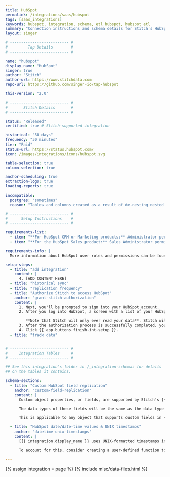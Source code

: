 ```yaml
---
title: HubSpot
permalink: /integrations/saas/hubspot
tags: [saas_integrations]
keywords: hubspot, integration, schema, etl hubspot, hubspot etl
summary: "Connection instructions and schema details for Stitch's HubSpot integration."
layout: singer

# -------------------------- #
#         Tap Details        #
# -------------------------- #

name: "hubspot"
display_name: "HubSpot"
singer: true
author: "Stitch"
author-url: https://www.stitchdata.com
repo-url: https://github.com/singer-io/tap-hubspot

this-version: "2.0"

# -------------------------- #
#       Stitch Details       #
# -------------------------- #

status: "Released"
certified: true # Stitch-supported integration

historical: "30 days"
frequency: "30 minutes"
tier: "Paid"
status-url: https://status.hubspot.com/
icon: /images/integrations/icons/hubspot.svg

table-selection: true
column-selection: true

anchor-scheduling: true
extraction-logs: true
loading-reports: true

incompatible:
  postgres: "sometimes"
  reason: "Tables and columns created as a result of de-nesting nested data may have names that exceed PostgreSQL's limit of 63 characters for tables and 59 characters for columns. PostgreSQL data warehouses will reject these tables and columns, meaning Stitch will be unable to load them."

# -------------------------- #
#      Setup Instructions    #
# -------------------------- #

requirements-list:
  - item: "**For HubSpot CRM or Marketing products:** Administrator permissions in HubSpot"
  - item: "**For the HubSpot Sales product:** Sales Administrator permissions in HubSpot"

requirements-info: |
  More information about HubSpot user roles and permissions can be found in [HubSpot's documentation](https://knowledge.hubspot.com/articles/kcs_article/settings/hubspot-user-roles-guide){:target="new"}.

setup-steps:
  - title: "add integration"
    content: |
      4. [ADD CONTENT HERE]
  - title: "historical sync"
  - title: "replication frequency"
  - title: "Authorize Stitch to access HubSpot"
    anchor: "grant-stitch-authorization"
    content: |
      1. Next, you'll be prompted to sign into your HubSpot account.
      2. After you log into HubSpot, a screen with a list of your HubSpot accounts will display. Click the account you want to connect to Stitch.

         **Note that Stitch will only ever read your data**. Stitch will never modify or delete any data in your HubSpot account. 
      3. After the authorization process is successfully completed, you'll be directed back to Stitch.
      4. Click {{ app.buttons.finish-int-setup }}.
  - title: "track data"


# -------------------------- #
#     Integration Tables     #
# -------------------------- #

## See this integration's folder in /_integration-schemas for details
## on the tables it contains.

schema-sections:
  - title: "Custom HubSpot field replication"
    anchor: "custom-field-replication"
    content: |
      Custom object properties, or fields, are supported by Stitch's {{ integration.display_name }} integration. Stitch will query the `properties` list for each object and, if custom fields are available through {{ integration.display_name }}'s API, replicate them to your destination.

      The data types of these fields will be the same as the data type in HubSpot. For example: A custom field containing `date` data will be a `date` field in your destination.

      This is applicable to any object that supports custom fields in {{ integration.display_name }}.

  - title: "HubSpot date/date-time values & UNIX timestamps"
    anchor: "datetime-unix-timestamps"
    content: |
      [{{ integration.display_name }} uses UNIX-formatted timestamps in milliseconds](https://developers.hubspot.com/docs/faq/how-should-timestamps-be-formatted-for-hubspots-apis){:target="new"} to store `date` and `datetime` data. Stitch doesn't perform any transformation during the replication process, meaning these values won't be converted to timestamps before they're loaded into your destination.

      To account for this, consider creating a user-defined function to perform the conversion or building views on top of the raw data.

---
```

{% assign integration = page %}
{% include misc/data-files.html %}
